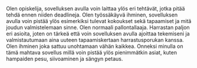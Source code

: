 Olen opiskelija, sovelluksen avulla voin laittaa ylös eri tehtävät, jotka pitää tehdä ennen niiden deadlineja.
Olen työssäkäyvä ihminen, sovelluksen avulla voin pistää ylös esimerkiksi tulevat kokoukset sekä tapaamiset ja mitä joudun valmistelemaan sinne.
Olen normaali pallontallaaja. Harrastan paljon eri asioita, joten on tärkeä että voin sovelluksen avulla ajoittaa tekemiseni
ja valmistautumaan aina uuteen tapaamiskertaan harrastusporukan kanssa.
Olen ihminen joka sattuu unohtamaan vähän kaikkea. Onneksi minulla on tämä mahtava sovellus millä voin pistää ylös pienimmätkin
asiat, kuten hampaiden pesu, siivoaminen ja sängyn petaus.
